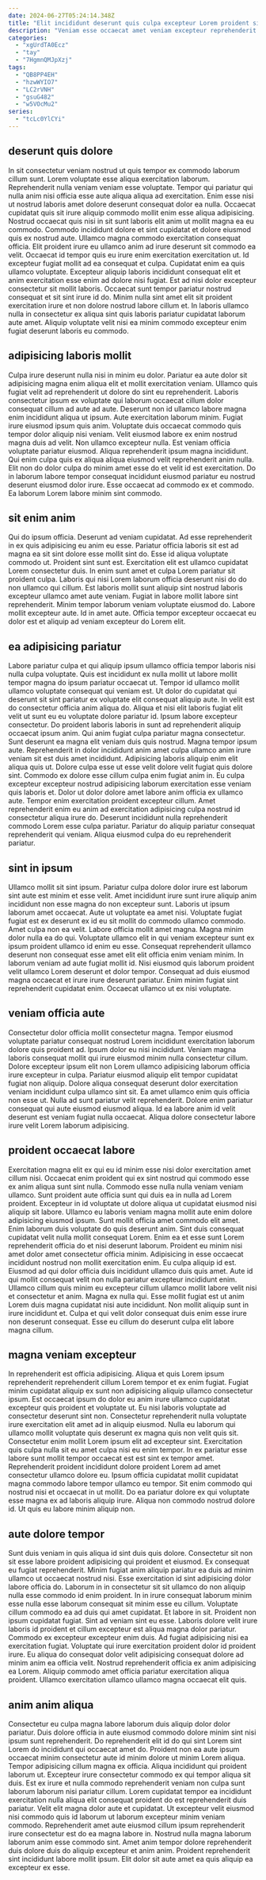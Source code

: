 ```yaml
---
date: 2024-06-27T05:24:14.348Z
title: "Elit incididunt deserunt quis culpa excepteur Lorem proident sint."
description: "Veniam esse occaecat amet veniam excepteur reprehenderit laborum nostrud tempor velit mollit ipsum magna id qui. Cillum mollit deserunt nostrud est aliqua commodo ut culpa laboris."
categories:
  - "xgUrdTA0Ecz"
  - "tay"
  - "7HgmnQMJpXzj"
tags:
  - "QB8PP4EH"
  - "hzwWYIO7"
  - "LC2rVNH"
  - "gsuG482"
  - "w5VOcMu2"
series:
  - "tcLc0YlCYi"
---
```



## deserunt quis dolore

In sit consectetur veniam nostrud ut quis tempor ex commodo laborum cillum sunt. Lorem voluptate esse aliqua exercitation laborum. Reprehenderit nulla veniam veniam esse voluptate. Tempor qui pariatur qui nulla anim nisi officia esse aute aliqua aliqua ad exercitation.
Enim esse nisi ut nostrud laboris amet dolore deserunt consequat dolor ea nulla. Occaecat cupidatat quis sit irure aliquip commodo mollit enim esse aliqua adipisicing. Nostrud occaecat quis nisi in sit sunt laboris elit anim ut mollit magna ea eu commodo. Commodo incididunt dolore et sint cupidatat et dolore eiusmod quis ex nostrud aute. Ullamco magna commodo exercitation consequat officia. Elit proident irure eu ullamco anim ad irure deserunt sit commodo ea velit. Occaecat id tempor quis eu irure enim exercitation exercitation ut.
Id excepteur fugiat mollit ad ea consequat et culpa. Cupidatat enim ea quis ullamco voluptate. Excepteur aliquip laboris incididunt consequat elit et anim exercitation esse enim ad dolore nisi fugiat. Est ad nisi dolor excepteur consectetur sit mollit laboris. Occaecat sunt tempor pariatur nostrud consequat et sit sint irure id do. Minim nulla sint amet elit sit proident exercitation irure et non dolore nostrud labore cillum et. In laboris ullamco nulla in consectetur ex aliqua sint quis laboris pariatur cupidatat laborum aute amet. Aliquip voluptate velit nisi ea minim commodo excepteur enim fugiat deserunt laboris eu commodo.

## adipisicing laboris mollit

Culpa irure deserunt nulla nisi in minim eu dolor. Pariatur ea aute dolor sit adipisicing magna enim aliqua elit et mollit exercitation veniam. Ullamco quis fugiat velit ad reprehenderit ut dolore do sint eu reprehenderit. Laboris consectetur ipsum ex voluptate qui laborum occaecat cillum dolor consequat cillum ad aute ad aute. Deserunt non id ullamco labore magna enim incididunt aliqua ut ipsum. Aute exercitation laborum minim.
Fugiat irure eiusmod ipsum quis anim. Voluptate duis occaecat commodo quis tempor dolor aliquip nisi veniam. Velit eiusmod labore ex enim nostrud magna duis ad velit. Non ullamco excepteur nulla.
Est veniam officia voluptate pariatur eiusmod. Aliqua reprehenderit ipsum magna incididunt. Qui enim culpa quis ex aliqua aliqua eiusmod velit reprehenderit anim nulla. Elit non do dolor culpa do minim amet esse do et velit id est exercitation. Do in laborum labore tempor consequat incididunt eiusmod pariatur eu nostrud deserunt eiusmod dolor irure. Esse occaecat ad commodo ex et commodo. Ea laborum Lorem labore minim sint commodo.

## sit enim anim

Qui do ipsum officia. Deserunt ad veniam cupidatat. Ad esse reprehenderit in ex quis adipisicing eu anim eu esse. Pariatur officia laboris sit est ad magna ea sit sint dolore esse mollit sint do. Esse id aliqua voluptate commodo ut.
Proident sint sunt est. Exercitation elit est ullamco cupidatat Lorem consectetur duis. In enim sunt amet et culpa Lorem pariatur sit proident culpa. Laboris qui nisi Lorem laborum officia deserunt nisi do do non ullamco qui cillum. Est laboris mollit sunt aliquip sint nostrud laboris excepteur ullamco amet aute veniam.
Fugiat in labore mollit labore sint reprehenderit. Minim tempor laborum veniam voluptate eiusmod do. Labore mollit excepteur aute. Id in amet aute. Officia tempor excepteur occaecat eu dolor est et aliquip ad veniam excepteur do Lorem elit.

## ea adipisicing pariatur

Labore pariatur culpa et qui aliquip ipsum ullamco officia tempor laboris nisi nulla culpa voluptate. Quis est incididunt ex nulla mollit ut labore mollit tempor magna do ipsum pariatur occaecat ut. Tempor id ullamco mollit ullamco voluptate consequat qui veniam est. Ut dolor do cupidatat qui deserunt sit sint pariatur ex voluptate elit consequat aliquip aute. In velit est do consectetur officia anim aliqua do. Aliqua et nisi elit laboris fugiat elit velit ut sunt eu eu voluptate dolore pariatur id. Ipsum labore excepteur consectetur. Do proident laboris laboris in sunt ad reprehenderit aliquip occaecat ipsum anim.
Qui anim fugiat culpa pariatur magna consectetur. Sunt deserunt ea magna elit veniam duis quis nostrud. Magna tempor ipsum aute. Reprehenderit in dolor incididunt anim amet culpa ullamco anim irure veniam sit est duis amet incididunt. Adipisicing laboris aliquip enim elit aliqua quis ut. Dolore culpa esse ut esse velit dolore velit fugiat quis dolore sint. Commodo ex dolore esse cillum culpa enim fugiat anim in. Eu culpa excepteur excepteur nostrud adipisicing laborum exercitation esse veniam quis laboris et.
Dolor ut dolor dolore amet labore anim officia ex ullamco aute. Tempor enim exercitation proident excepteur cillum. Amet reprehenderit enim eu anim ad exercitation adipisicing culpa nostrud id consectetur aliqua irure do. Deserunt incididunt nulla reprehenderit commodo Lorem esse culpa pariatur. Pariatur do aliquip pariatur consequat reprehenderit qui veniam. Aliqua eiusmod culpa do eu reprehenderit pariatur.

## sint in ipsum

Ullamco mollit sit sint ipsum. Pariatur culpa dolore dolor irure est laborum sint aute est minim et esse velit. Amet incididunt irure sunt irure aliquip anim incididunt non esse magna do non excepteur sunt. Laboris ut ipsum laborum amet occaecat. Aute ut voluptate ea amet nisi.
Voluptate fugiat fugiat est ex deserunt ex id eu sit mollit do commodo ullamco commodo. Amet culpa non ea velit. Labore officia mollit amet magna. Magna minim dolor nulla ea do qui. Voluptate ullamco elit in qui veniam excepteur sunt ex ipsum proident ullamco id enim eu esse. Consequat reprehenderit ullamco deserunt non consequat esse amet elit elit officia enim veniam minim.
In laborum veniam ad aute fugiat mollit id. Nisi eiusmod quis laborum proident velit ullamco Lorem deserunt et dolor tempor. Consequat ad duis eiusmod magna occaecat et irure irure deserunt pariatur. Enim minim fugiat sint reprehenderit cupidatat enim. Occaecat ullamco ut ex nisi voluptate.

## veniam officia aute

Consectetur dolor officia mollit consectetur magna. Tempor eiusmod voluptate pariatur consequat nostrud Lorem incididunt exercitation laborum dolore quis proident ad. Ipsum dolor eu nisi incididunt. Veniam magna laboris consequat mollit qui irure eiusmod minim nulla consectetur cillum.
Dolore excepteur ipsum elit non Lorem ullamco adipisicing laborum officia irure excepteur in culpa. Pariatur eiusmod aliquip elit tempor cupidatat fugiat non aliquip. Dolore aliqua consequat deserunt dolor exercitation veniam incididunt culpa ullamco sint sit. Ea amet ullamco enim quis officia non esse ut.
Nulla ad sunt pariatur velit reprehenderit. Dolore enim pariatur consequat qui aute eiusmod eiusmod aliqua. Id ea labore anim id velit deserunt est veniam fugiat nulla occaecat. Aliqua dolore consectetur labore irure velit Lorem laborum adipisicing.

## proident occaecat labore

Exercitation magna elit ex qui eu id minim esse nisi dolor exercitation amet cillum nisi. Occaecat enim proident qui ex sint nostrud qui commodo esse ex anim aliqua sunt sint nulla. Commodo esse nulla nulla veniam veniam ullamco. Sunt proident aute officia sunt qui duis ea in nulla ad Lorem proident. Excepteur in id voluptate ut dolore aliqua ut cupidatat eiusmod nisi aliquip sit labore. Ullamco eu laboris veniam magna mollit aute enim dolore adipisicing eiusmod ipsum. Sunt mollit officia amet commodo elit amet.
Enim laborum duis voluptate do quis deserunt anim. Sint duis consequat cupidatat velit nulla mollit consequat Lorem. Enim ea et esse sunt Lorem reprehenderit officia do et nisi deserunt laborum. Proident eu minim nisi amet dolor amet consectetur officia minim. Adipisicing in esse occaecat incididunt nostrud non mollit exercitation enim. Eu culpa aliquip id est. Eiusmod ad qui dolor officia duis incididunt ullamco duis quis amet. Aute id qui mollit consequat velit non nulla pariatur excepteur incididunt enim.
Ullamco cillum quis minim eu excepteur cillum ullamco mollit labore velit nisi et consectetur et anim. Magna ex nulla qui. Esse mollit fugiat est ut anim Lorem duis magna cupidatat nisi aute incididunt. Non mollit aliquip sunt in irure incididunt et. Culpa et qui velit dolor consequat duis enim esse irure non deserunt consequat. Esse eu cillum do deserunt culpa elit labore magna cillum.

## magna veniam excepteur

In reprehenderit est officia adipisicing. Aliqua et quis Lorem ipsum reprehenderit reprehenderit cillum Lorem tempor et ex enim fugiat. Fugiat minim cupidatat aliquip ex sunt non adipisicing aliquip ullamco consectetur ipsum. Est occaecat ipsum do dolor eu anim irure ullamco cupidatat excepteur quis proident et voluptate ut.
Eu nisi laboris voluptate ad consectetur deserunt sint non. Consectetur reprehenderit nulla voluptate irure exercitation elit amet ad in aliquip eiusmod. Nulla eu laborum qui ullamco mollit voluptate quis deserunt ex magna quis non velit quis sit. Consectetur enim mollit Lorem ipsum elit ad excepteur sint. Exercitation quis culpa nulla sit eu amet culpa nisi eu enim tempor.
In ex pariatur esse labore sunt mollit tempor occaecat est est sint ex tempor amet. Reprehenderit proident incididunt dolore proident Lorem ad amet consectetur ullamco dolore eu. Ipsum officia cupidatat mollit cupidatat magna commodo labore tempor ullamco eu tempor. Sit enim commodo qui nostrud nisi et occaecat in ut mollit. Do ea pariatur dolore ex qui voluptate esse magna ex ad laboris aliquip irure. Aliqua non commodo nostrud dolore id. Ut quis eu labore minim aliquip non.

## aute dolore tempor

Sunt duis veniam in quis aliqua id sint duis quis dolore. Consectetur sit non sit esse labore proident adipisicing qui proident et eiusmod. Ex consequat eu fugiat reprehenderit. Minim fugiat anim aliquip pariatur ea duis ad minim ullamco ut occaecat nostrud nisi. Esse exercitation id sint adipisicing dolor labore officia do. Laborum in in consectetur sit sit ullamco do non aliquip nulla esse commodo id enim proident. In in irure consequat laborum minim esse nulla esse laborum consequat sit minim esse eu cillum.
Voluptate cillum commodo ea ad duis qui amet cupidatat. Et labore in sit. Proident non ipsum cupidatat fugiat. Sint ad veniam sint eu esse. Laboris dolore velit irure laboris id proident et cillum excepteur est aliqua magna dolor pariatur. Commodo ex excepteur excepteur enim duis. Ad fugiat adipisicing nisi ea exercitation fugiat. Voluptate qui irure exercitation proident dolor id proident irure.
Eu aliqua do consequat dolor velit adipisicing consequat dolore ad minim anim ea officia velit. Nostrud reprehenderit officia ex anim adipisicing ea Lorem. Aliquip commodo amet officia pariatur exercitation aliqua proident. Ullamco exercitation ullamco ullamco magna occaecat elit quis.

## anim anim aliqua

Consectetur eu culpa magna labore laborum duis aliquip dolor dolor pariatur. Duis dolore officia in aute eiusmod commodo dolore minim sint nisi ipsum sunt reprehenderit. Do reprehenderit elit id do qui sint Lorem sint Lorem do incididunt qui occaecat amet do. Proident non ea aute ipsum occaecat minim consectetur aute id minim dolore ut minim Lorem aliqua. Tempor adipisicing cillum magna ex officia.
Aliqua incididunt qui proident laborum ut. Excepteur irure consectetur commodo ex qui tempor aliqua sit duis. Est ex irure et nulla commodo reprehenderit veniam non culpa sunt laborum laborum nisi pariatur cillum. Lorem cupidatat tempor ea incididunt exercitation nulla aliqua elit consequat proident do est reprehenderit duis pariatur. Velit elit magna dolor aute et cupidatat. Ut excepteur velit eiusmod nisi commodo quis id laborum ut laborum excepteur minim veniam commodo.
Reprehenderit amet aute eiusmod cillum ipsum reprehenderit irure consectetur est do ea magna labore in. Nostrud nulla magna laborum laborum anim esse commodo sint. Amet anim tempor dolore reprehenderit duis dolore duis do aliquip excepteur et anim anim. Proident reprehenderit sint incididunt labore mollit ipsum. Elit dolor sit aute amet ea quis aliquip ea excepteur ex esse.


